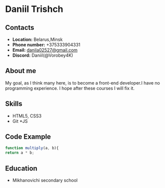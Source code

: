 # **Daniil Trishch**
## **Contacts**
* **Location:** Belarus,Minsk
* **Phone number:** +375333904331
* **Email:** danila02527@gmail.com
* **Discord:** Daniil(@Vorobey4K)
## About me
My goal, as I think many here, is to become a front-end developer.I have no programming experience. I hope after these courses I will fix it.
## Skills
* HTML5, CSS3
* Git
*JS
## Code Example
```javascript
function multiply(a, b){
return a * b;
```
## **Education**
* Mikhanovichi secondary school